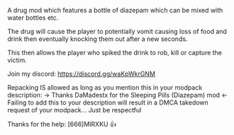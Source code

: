 A drug mod which features a bottle of diazepam which can be mixed with water bottles etc.

The drug will cause the player to potentially vomit causing loss of food and drink then eventually knocking them out after a new seconds.

This then allows the player who spiked the drink to rob, kill or capture the victim.

Join my discord: https://discord.gg/waKpWkrGNM

Repacking IS allowed as long as you mention this in your modpack description: -> Thanks DaMadestx for the Sleeping Pills (Diazepam) mod <-
Failing to add this to your description will result in a DMCA takedown request of your modpack... Just be respectful



Thanks for the help: [666]MIRXKU 👍